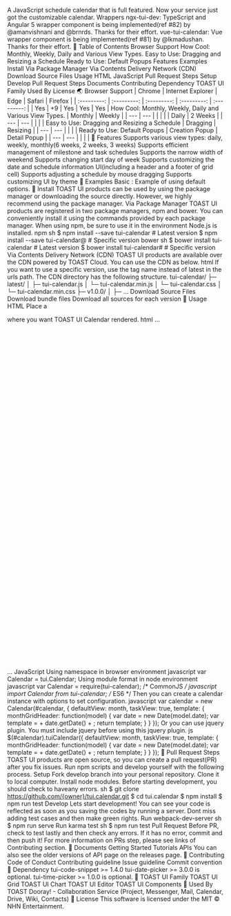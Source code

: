 A JavaScript schedule calendar that is full featured. Now your service just got the customizable calendar. Wrappers ngx-tui-dev: TypeScript and Angular 5 wrapper component is being implemented(ref #82) by @amanvishnani and @brnrds. Thanks for their effort. vue-tui-calendar: Vue wrapper component is being implemented(ref #81) by @lkmadushan. Thanks for their effort. 🚩 Table of Contents Browser Support How Cool: Monthly, Weekly, Daily and Various View Types. Easy to Use: Dragging and Resizing a Schedule Ready to Use: Default Popups Features Examples Install Via Package Manager Via Contents Delivery Network (CDN) Download Source Files Usage HTML JavaScript Pull Request Steps Setup Develop Pull Request Steps Documents Contributing Dependency TOAST UI Family Used By License 🌏 Browser Support | Chrome | Internet Explorer | Edge | Safari | Firefox | | :---------: | :---------: | :---------: | :---------: | :---------: | | Yes | +9 | Yes | Yes | Yes | How Cool: Monthly, Weekly, Daily and Various View Types. | Monthly | Weekly | | --- | --- | | | | | Daily | 2 Weeks | | --- | --- | | | | Easy to Use: Dragging and Resizing a Schedule | Dragging | Resizing | | --- | --- | | | | Ready to Use: Default Popups | Creation Popup | Detail Popup | | --- | --- | | | | 🎨 Features Supports various view types: daily, weekly, monthly(6 weeks, 2 weeks, 3 weeks) Supports efficient management of milestone and task schedules Supports the narrow width of weekend Supports changing start day of week Supports customizing the date and schedule information UI(including a header and a footer of grid cell) Supports adjusting a schedule by mouse dragging Supports customizing UI by theme 🐾 Examples Basic : Example of using default options. 💾 Install TOAST UI products can be used by using the package manager or downloading the source directly. However, we highly recommend using the package manager. Via Package Manager TOAST UI products are registered in two package managers, npm and bower. You can conveniently install it using the commands provided by each package manager. When using npm, be sure to use it in the environment Node.js is installed. npm sh $ npm install --save tui-calendar # Latest version $ npm install --save tui-calendar@<version> # Specific version bower sh $ bower install tui-calendar # Latest version $ bower install tui-calendar#<tag> # Specific version Via Contents Delivery Network (CDN) TOAST UI products are available over the CDN powered by TOAST Cloud. You can use the CDN as below. html <script src="https://uicdn.toast.com/tui.code-snippet/latest/tui-code-snippet.js"></script> <script src="https://uicdn.toast.com/tui-calendar/latest/tui-calendar.js"></script> <link rel="stylesheet" type="text/css" href="https://uicdn.toast.com/tui-calendar/latest/tui-calendar.css" /> If you want to use a specific version, use the tag name instead of latest in the urls path. The CDN directory has the following structure. tui-calendar/ ├─ latest/ │ ├─ tui-calendar.js │ └─ tui-calendar.min.js │ └─ tui-calendar.css │ └─ tui-calendar.min.css ├─ v1.0.0/ │ ├─ ... Download Source Files Download bundle files Download all sources for each version 🔨 Usage HTML Place a <div></div> where you want TOAST UI Calendar rendered. html <body> ... <div id="calendar" style="height: 800px;"></div> ... </body> JavaScript Using namespace in browser environment javascript var Calendar = tui.Calendar; Using module format in node environment javascript var Calendar = require(tui-calendar); /* CommonJS */ javascript import Calendar from tui-calendar; /* ES6 */ Then you can create a calendar instance with options to set configuration. javascript var calendar = new Calendar(#calendar, { defaultView: month, taskView: true, template: { monthGridHeader: function(model) { var date = new Date(model.date); var template = <span class="tui-full-calendar-weekday-grid-date"> + date.getDate() + </span>; return template; } } }); Or you can use jquery plugin. You must include jquery before using this jquery plugin. js $(#calendar).tuiCalendar({ defaultView: month, taskView: true, template: { monthGridHeader: function(model) { var date = new Date(model.date); var template = <span class="tui-full-calendar-weekday-grid-date"> + date.getDate() + </span>; return template; } } }); 🔧 Pull Request Steps TOAST UI products are open source, so you can create a pull request(PR) after you fix issues. Run npm scripts and develop yourself with the following process. Setup Fork develop branch into your personal repository. Clone it to local computer. Install node modules. Before starting development, you should check to haveany errors. sh $ git clone https://github.com/{owner}/tui.calendar.git $ cd tui.calendar $ npm install $ npm run test Develop Lets start development! You can see your code is reflected as soon as you saving the codes by running a server. Dont miss adding test cases and then make green rights. Run webpack-dev-server sh $ npm run serve Run karma test sh $ npm run test Pull Request Before PR, check to test lastly and then check any errors. If it has no error, commit and then push it! For more information on PRs step, please see links of Contributing section. 📙 Documents Getting Started Tutorials APIs You can also see the older versions of API page on the releases page. 💬 Contributing Code of Conduct Contributing guideline Issue guideline Commit convention 🔩 Dependency tui-code-snippet >= 1.4.0 tui-date-picker >= 3.0.0 is optional. tui-time-picker >= 1.0.0 is optional. 🍞 TOAST UI Family TOAST UI Grid TOAST UI Chart TOAST UI Editor TOAST UI Components 🚀 Used By TOAST Dooray! - Collaboration Service (Project, Messenger, Mail, Calendar, Drive, Wiki, Contacts) 📜 License This software is licensed under the MIT © NHN Entertainment.